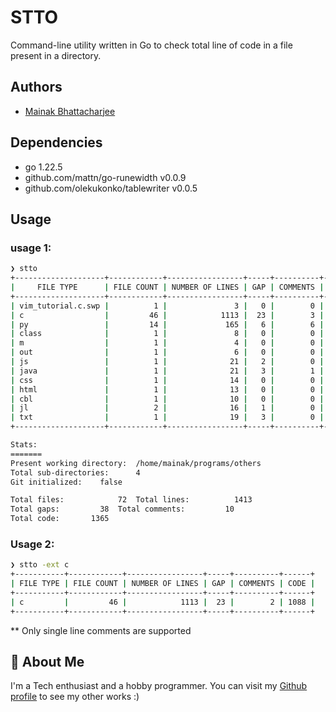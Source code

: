 # STTO

Command-line utility written in Go to check total line of code in a file present in a directory.



## Authors

- [Mainak Bhattacharjee](https://github.com/mainak55512)


## Dependencies

- go 1.22.5
- github.com/mattn/go-runewidth v0.0.9
- github.com/olekukonko/tablewriter v0.0.5


## Usage
### usage 1:
```bash
❯ stto
+--------------------+------------+-----------------+-----+----------+------+
|     FILE TYPE      | FILE COUNT | NUMBER OF LINES | GAP | COMMENTS | CODE |
+--------------------+------------+-----------------+-----+----------+------+
| vim_tutorial.c.swp |          1 |               3 |   0 |        0 |    3 |
| c                  |         46 |            1113 |  23 |        3 | 1087 |
| py                 |         14 |             165 |   6 |        6 |  153 |
| class              |          1 |               8 |   0 |        0 |    8 |
| m                  |          1 |               4 |   0 |        0 |    4 |
| out                |          1 |               6 |   0 |        0 |    6 |
| js                 |          1 |              21 |   2 |        0 |   19 |
| java               |          1 |              21 |   3 |        1 |   17 |
| css                |          1 |              14 |   0 |        0 |   14 |
| html               |          1 |              13 |   0 |        0 |   13 |
| cbl                |          1 |              10 |   0 |        0 |   10 |
| jl                 |          2 |              16 |   1 |        0 |   15 |
| txt                |          1 |              19 |   3 |        0 |   16 |
+--------------------+------------+-----------------+-----+----------+------+

Stats:
=======
Present working directory:  /home/mainak/programs/others
Total sub-directories:	    4
Git initialized:	false

Total files:	        72	Total lines:	      1413
Total gaps:	        38	Total comments:	        10
Total code:	      1365
```

### Usage 2:
```bash
❯ stto -ext c
+-----------+------------+-----------------+-----+----------+------+
| FILE TYPE | FILE COUNT | NUMBER OF LINES | GAP | COMMENTS | CODE |
+-----------+------------+-----------------+-----+----------+------+
| c         |         46 |            1113 |  23 |        2 | 1088 |
+-----------+------------+-----------------+-----+----------+------+
```
** Only single line comments are supported

## 🚀 About Me
I'm a Tech enthusiast and a hobby programmer.
You can visit my [Github profile](https://github.com/mainak55512) to see my other works :)


